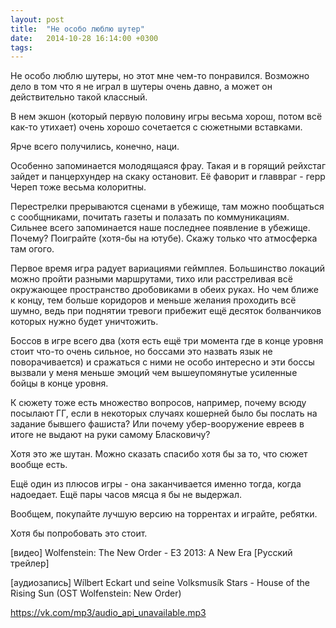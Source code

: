 ```yaml
---
layout: post
title:  "Не особо люблю шутер"
date:   2014-10-28 16:14:00 +0300
tags:   
---
```


Не особо люблю шутеры, но этот мне чем-то понравился. Возможно дело в том что я не играл в шутеры очень давно, а может он действительно такой классный.

В нем экшон (который первую половину игры весьма хорош, потом всё как-то утихает) очень хорошо сочетается с сюжетными вставками. 

<!--excerpt-->

Ярче всего получились, конечно, наци.

Особенно запоминается молодящаяся фрау. Такая и в горящий рейхстаг зайдет  и панцерхундер на скаку остановит. Её фаворит и главвраг - герр Череп тоже весьма колоритны.

Перестрелки прерываются сценами в убежище, там можно пообщаться с сообщниками, почитать газеты и полазать по коммуникациям. Сильнее всего запоминается наше последнее появление в убежище. Почему? Поиграйте (хотя-бы на ютубе). Скажу только что атмосферка там огого.

Первое время игра радует вариациями геймплея. Большинство локаций можно пройти разными маршрутами, тихо или расстреливая всё окружающее пространство дробовиками в обеих руках. Но чем ближе к концу, тем больше коридоров и меньше желания проходить всё шумно, ведь при поднятии тревоги  прибежит ещё десяток болванчиков которых нужно будет уничтожить. 

Боссов в игре всего два (хотя есть ещё три момента где в конце уровня стоит что-то очень сильное, но боссами это назвать язык не поворачивается) и сражаться с ними не особо интересно и эти боссы вызвали у меня меньше эмоций чем вышеупомянутые усиленные бойцы в конце уровня.

К сюжету тоже есть множество вопросов, например, почему всюду посылают ГГ, если в некоторых случаях кошерней было бы послать на задание бывшего фашиста? Или почему убер-вооружение евреев в итоге не выдают на руки самому Бласковичу? 

Хотя это же шутан. Можно сказать спасибо хотя бы за то, что сюжет вообще есть.

Ещё один из плюсов игры - она заканчивается именно тогда, когда надоедает. Ещё пары часов мясца я бы не выдержал. 

Вообщем, покупайте лучшую версию на торрентах и играйте, ребятки.

Хотя бы попробовать это стоит.

[видео] Wolfenstein: The New Order -  E3 2013: A New Era [Русский трейлер]

[аудиозапись] Wílbert Eckart und seine Volksmusík Stars - House of the Rising Sun (OST Wolfenstein: New Order)

https://vk.com/mp3/audio_api_unavailable.mp3

